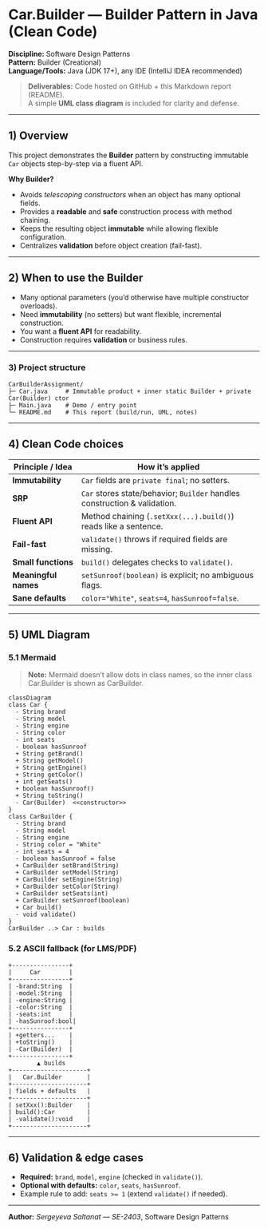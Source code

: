 # Car.Builder — Builder Pattern in Java (Clean Code)

**Discipline:** Software Design Patterns  
**Pattern:** Builder (Creational)  
**Language/Tools:** Java (JDK 17+), any IDE (IntelliJ IDEA recommended)

> **Deliverables:** Code hosted on GitHub + this Markdown report (README).  
> A simple **UML class diagram** is included for clarity and defense.

---

## 1) Overview

This project demonstrates the **Builder** pattern by constructing immutable `Car` objects step-by-step via a fluent API.

**Why Builder?**
- Avoids *telescoping constructors* when an object has many optional fields.
- Provides a **readable** and **safe** construction process with method chaining.
- Keeps the resulting object **immutable** while allowing flexible configuration.
- Centralizes **validation** before object creation (fail-fast).

---

## 2) When to use the Builder

- Many optional parameters (you’d otherwise have multiple constructor overloads).
- Need **immutability** (no setters) but want flexible, incremental construction.
- You want a **fluent API** for readability.
- Construction requires **validation** or business rules.

---

### 3) Project structure

```
CarBuilderAssignment/
├─ Car.java     # Immutable product + inner static Builder + private Car(Builder) ctor
├─ Main.java    # Demo / entry point
└─ README.md    # This report (build/run, UML, notes)
```

---

## 4) Clean Code choices

| Principle / Idea  | How it’s applied |
|---|---|
| **Immutability** | `Car` fields are `private final`; no setters. |
| **SRP** | `Car` stores state/behavior; `Builder` handles construction & validation. |
| **Fluent API** | Method chaining (`.setXxx(...).build()`) reads like a sentence. |
| **Fail-fast** | `validate()` throws if required fields are missing. |
| **Small functions** | `build()` delegates checks to `validate()`. |
| **Meaningful names** | `setSunroof(boolean)` is explicit; no ambiguous flags. |
| **Sane defaults** | `color="White"`, `seats=4`, `hasSunroof=false`. |

---

## 5) UML Diagram
### 5.1 Mermaid
> **Note:** Mermaid doesn’t allow dots in class names,
> so the inner class Car.Builder is shown as CarBuilder.

```mermaid
classDiagram
class Car {
  - String brand
  - String model
  - String engine
  - String color
  - int seats
  - boolean hasSunroof
  + String getBrand()
  + String getModel()
  + String getEngine()
  + String getColor()
  + int getSeats()
  + boolean hasSunroof()
  + String toString()
  - Car(Builder)  <<constructor>>
}
class CarBuilder {
  - String brand
  - String model
  - String engine
  - String color = "White"
  - int seats = 4
  - boolean hasSunroof = false
  + CarBuilder setBrand(String)
  + CarBuilder setModel(String)
  + CarBuilder setEngine(String)
  + CarBuilder setColor(String)
  + CarBuilder setSeats(int)
  + CarBuilder setSunroof(boolean)
  + Car build()
  - void validate()
}
CarBuilder ..> Car : builds
```
### 5.2 ASCII fallback (for LMS/PDF)

```
+----------------+
|     Car        |
+----------------+
| -brand:String  |
| -model:String  |
| -engine:String |
| -color:String  |
| -seats:int     |
| -hasSunroof:bool|
+----------------+
| +getters...    |
| +toString()    |
| -Car(Builder)  |
+----------------+
        ▲ builds
+---------------------+
|   Car.Builder       |
+---------------------+
| fields + defaults   |
+---------------------+
| setXxx():Builder    |
| build():Car         |
| -validate():void    |
+---------------------+
```
---

## 6) Validation & edge cases

- **Required:** `brand`, `model`, `engine` (checked in `validate()`).
- **Optional with defaults:** `color`, `seats`, `hasSunroof`.
- Example rule to add: `seats >= 1` (extend `validate()` if needed).

---

**Author:** _Sergeyeva Saltanat_ — _SE-2403_, Software Design Patterns
